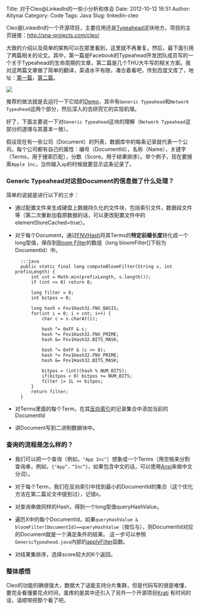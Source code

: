 Title: 对于Cleo@LinkedIn的一些小分析和体会
Date: 2012-10-12 16:51
Author: Altynai
Category: Code
Tags: Java
Slug: linkedin-cleo

Cleo是LinkedIn的一个开源项目，主要应用还是[Typeahead][]这块地方。项目的主页链接：<http://sna-projects.com/cleo/>

大致的介绍以及简单的架构可以在那里看到，这里就不再重复。然后，最下面引用了两篇相关的论文。其中，第一篇是Facebook的Typeahead开发团队成员写的一个关于Typeahead的生命周期的文章，第二篇是几个THU大牛写的相关方案。我对这两篇文章做了简单的翻译，英语水平有限，凑合着看吧，传到百度文库了，地址：[第一篇][]，[第二篇][]。

![][demo-pic]

推荐的做法就是去运行一下它给的[Demo][]，其中有`Generic Typeahead`和`Network Typeahead`这两个部分，然后深入的去研究它的实现机理。

好了，下面主要说一下对`Generic Typeahead`这块的理解（`Network Typeahead`这部分的道理与其基本一致）。

假设现在有一些公司（Document）的列表，数据库中的每条记录就代表一个公司。每个公司都有自己的属性：编号（DocumentId），名称（Name），关键字（Terms，用于搜索匹配），分数（Score，用于结果排序）。举个例子，现在要搜索`Apple Inc`，当你输入`ap`的时候就要显示这条记录了。

### Generic Typeahead对这些Document的信息做了什么处理？

简单的说就是进行以下的三步：

- 通过配置文件来生成硬盘上数据持久化的文件块，包括索引文件，数据段文件等（第二次重新加载原数据的话，可以更改配置文件中的elementStoreCached=true）。

- 对于每个Document，通过[FNVHash][]将其Terms的**特定前缀长度**转化成一个long型值，保存到[Bloom Filter][]的数组（long bloomFilter[]下标为DocumentId）中。

        :::java
        public static final long computeBloomFilter(String s, int prefixLength) {
            int cnt = Math.min(prefixLength, s.length());
            if (cnt <= 0) return 0;
        
            long filter = 0;
            int bitpos = 0;
        
            long hash = Fnv1Hash32.FNV_BASIS;
            for(int i = 0; i < cnt; i++) {
                char c = s.charAt(i);
          
                hash ^= 0xFF & c;
                hash *= Fnv1Hash32.FNV_PRIME;
                hash &= Fnv1Hash32.BITS_MASK;
          
                hash ^= 0xFF & (c >> 8);
                hash *= Fnv1Hash32.FNV_PRIME;
                hash &= Fnv1Hash32.BITS_MASK;
          
                bitpos = (int)(hash % NUM_BITS);
                if(bitpos < 0) bitpos += NUM_BITS;
                filter |= 1L << bitpos;
            }
            return filter;
        }

- 对Terms里面的每个Term，在其[反向索引][]的记录集合中添加当前的DocumentId

- 讲Document写到二进制数据块中。

### 查询的流程是怎么样的？

- 我们可以把一个查询（例如，`"App Inc"`）想象成一个Terms（用空格来分割查询串，例如，`{"App”，“Inc”}`，如果包含中文的话，可以使用[Ansj][]来做中文分词）。

- 对于每个Term，我们在反向索引中找到最小的DocumentId的集合（这个优化方法在第二篇论文中提到过），记错`X`。

- 对查询串做同样的Hash，得到一个long型值queryHashValue。

- 遍历X中的每个DocumentId，如果`queryHashValue & bloomFilter[DocumentId]==queryHashValue`（按位与），则DocumentId对应的Document就是一个满足条件的结果。
这一步可以参照`GenericTypeahead.java`内部的[applyFilter][]函数。

- 对结果集排序，选择score较大的K个返回。

### 整体感悟

Cleo的功能的确很强大，数据大了话能支持分片集群，但是代码写的很是难懂，要完全看懂要花点时间，蛋疼的是其中还引入了另外一个开源项目[Krati][] 有时间的话，请顺带把那个看了吧。

  [Typeahead]: http://en.wikipedia.org/wiki/Typeahead
  [第一篇]: http://wenku.baidu.com/view/4845099e51e79b896802263f.html
  [第二篇]: http://wenku.baidu.com/view/34dd29add1f34693daef3e3f.html
  [Demo]: https://github.com/jingwei/cleo-prime
  [FNVHash]: http://www.isthe.com/chongo/tech/comp/fnv/
  [Bloom Filter]: http://en.wikipedia.org/wiki/Bloom_Filter
  [反向索引]: http://en.wikipedia.org/wiki/Inverted_index "反向索引"
  [Ansj]: http://www.ansj.org/
  [Krati]: http://data.linkedin.com/opensource/krati
  [applyFilter]: https://github.com/linkedin/cleo/blob/master/src/main/java/cleo/search/typeahead/GenericTypeahead.java#L246
  [demo-pic]: http://altynai-blog-images.qiniudn.com/2012/10/linkedin-cleo-1.png
  
